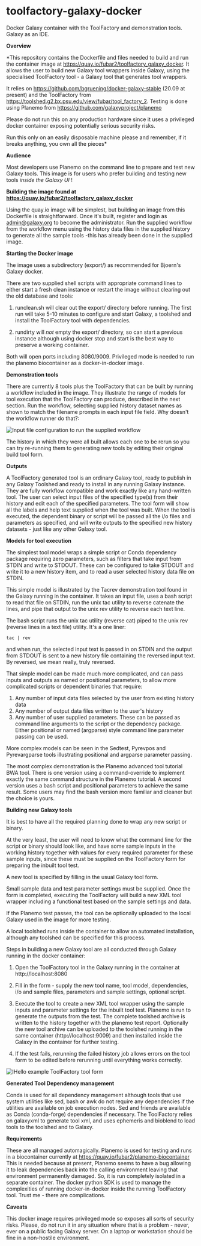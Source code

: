 # toolfactory-galaxy-docker
Docker Galaxy container with the ToolFactory and demonstration tools. Galaxy as an IDE.

**Overview**

*This repository contains the Dockerfile and files needed to build and run the container image at
https://quay.io/fubar2/toolfactory_galaxy_docker. It allows the user to build new Galaxy tool wrappers inside Galaxy,
using the specialised ToolFactory tool - a Galaxy tool that generates tool wrappers.

It relies on https://github.com/bgruening/docker-galaxy-stable (20.09 at present) and
the ToolFactory from https://toolshed.g2.bx.psu.edu/view/fubar/tool_factory_2. Testing is done
using Planemo from https://github.com/galaxyproject/planemo

Please do not run this on any production hardware since it uses a privileged docker container exposing potentially
serious security risks.

Run this only on an easily disposable machine please and remember, if it breaks anything, you own all the pieces*

**Audience**

Most developers use Planemo on the command line to prepare and test new Galaxy tools. This image
is for users who prefer building and testing new tools *inside the Galaxy UI* !

**Building the image found at https://quay.io/fubar2/toolfactory_galaxy_docker**

Using the quay.io image will be simplest, but building an image from this Dockerfile is straightforward.
Once it's built, register and login as admin@galaxy.org to become the administrator. Run the
supplied workflow from the workflow menu using the history data files in the supplied history to generate all the sample tools -this
has already been done in the supplied image.

**Starting the Docker image**

The image uses a subdirectory (export/) as recommended for Bjoern's Galaxy docker.

There are two supplied shell scripts with appropriate command lines to either start a fresh clean instance or restart
the image without clearing out the old database and tools:

1. runclean.sh will clear out the export/ directory before running. The first run will take 5-10 minutes to configure and start
Galaxy, a toolshed and install the ToolFactory tool with dependencies.

2. rundirty will *not* empty the export/ directory, so can start a previous instance although using docker stop and start is the best way
to preserve a working container.

Both will open ports including 8080/9009. Privileged mode is needed to run the planemo biocontainer as a docker-in-docker image.

**Demonstration tools**

There are currently 8 tools plus the ToolFactory that can be built by running a workflow included in the image.
They illustrate the range of models for tool execution that the ToolFactory can produce, described in the next section.
Run the workflow, selecting supplied history dataset names as shown to match the filename prompts in each input file field.
Why doesn't the workflow runner do that?:

![Input file configuration to run the supplied workflow](files/TFWorkflow_setup.png?raw=true "Input file configuration to run the supplied workflow")

The history in which they were all built allows each one to be rerun so you can try re-running them to generating new tools by editing their original build tool form.

**Outputs**

A ToolFactory generated tool is an ordinary Galaxy tool, ready to publish in any Galaxy Toolshed and ready to install in any running Galaxy instance.
They are fully workflow compatible and work exactly like any hand-written tool. The user can select input files of the specified type(s) from their
history and edit each of the specified parameters. The tool form will show all the labels and help text supplied when the tool was built. When the tool
is executed, the dependent binary or script will be passed all the i/o files and parameters as specified, and will write outputs to the specified new
history datasets - just like any other Galaxy tool.


**Models for tool execution**

The simplest tool model wraps a simple script or Conda dependency package requiring zero parameters, such as filters that take input from STDIN and write to STDOUT.
These can be configured to take STDOUT and write it to a new history item, and to read a user selected history data file on STDIN.

This simple model is illustrated by the Tacrev demonstration tool found in the Galaxy running in the container. It takes an input file, uses a bash script to
read that file on STDIN, run the unix tac utility to reverse catenate the lines, and pipe that output to the unix rev utility to reverse each text line.

The bash script runs the unix tac utility (reverse cat) piped to the unix rev (reverse lines in a text file) utility. It's a one liner:

`tac | rev`

and when run, the selected input text is passed in on STDIN and the output from STDOUT is sent to a new history file containing the reversed input
text. By reversed, we mean really, truly reversed.

That simple model can be made much more complicated, and can pass inputs and outputs as named or positional parameters,
to allow more complicated scripts or dependent binaries that require:

1. Any number of input data files selected by the user from existing history data
2. Any number of output data files written to the user's history
3. Any number of user supplied parameters. These can be passed as command line arguments to the script or the dependency package. Either
positional or named (argparse) style command line parameter passing can be used.

More complex models can be seen in the Sedtest, Pyrevpos and Pyrevargparse tools illustrating positional and argparse parameter passing.

The most complex demonstration is the Planemo advanced tool tutorial BWA tool. There is one version using a command-override to implement
exactly the same command structure in the Planemo tutorial. A second version uses a bash script and positional parameters to achieve the same
result. Some users may find the bash version more familiar and cleaner but the choice is yours.

**Building new Galaxy tools**

It is best to have all the required planning done to wrap any new script or binary.

At the very least, the user will need to know what the command line for the script or
binary should look like, and have some sample inputs in the working history together with values for every required
parameter for these sample inputs, since these must be supplied on the ToolFactory form for preparing
the inbuilt tool test.

A new tool is specified by filling in the usual Galaxy tool form.

Small sample data and test parameter settings must be supplied.
Once the form is completed, executing the ToolFactory will build a new XML tool wrapper including a functional test based on the sample settings and data.

If the Planemo test passes, the tool can be optionally uploaded to the local Galaxy used in the image for more testing.

A local toolshed runs inside the container to allow an automated installation, although any toolshed can be specified
for this process.

Steps in building a new Galaxy tool are all conducted through Galaxy running in the docker container:

1. Open the ToolFactory tool in the Galaxy running in the container at http://localhost:8080

2. Fill in the form - supply the new tool name, tool model, dependencies, i/o and sample files, parameters and sample settings, optional script.

3. Execute the tool to create a new XML tool wrapper using the sample inputs and parameter settings for the inbuilt tool test. Planemo is run to generate the outputs
    from the test. The complete toolshed archive is written to the history together with the planemo test report. Optionally the new tool archive can be uploaded
    to the toolshed running in the same container (http://localhost:9009) and then installed inside the Galaxy in the container for further testing.

4. If the test fails, rerunning the failed history job allows errors on the tool form to be edited before rerunning until everything works correctly.

![IHello example ToolFactory tool form](files/hello_toolfactory_form.png?raw=true "Part of the Hello world example ToolFactory tool form")


**Generated Tool Dependency management**

Conda is used for all dependency management although tools that use system utilities like sed, bash or awk
do not require any dependencies if the utilities are available on job execution nodes. Sed and friends are available as Conda (conda-forge) dependencies if necessary.
The ToolFactory relies on galaxyxml to generate tool xml, and uses ephemeris and
bioblend to load tools to the toolshed and to Galaxy.

**Requirements**

These are all managed automagically. Planemo is used for testing and runs in a biocontainer currently at https://quay.io/fubar2/planemo-biocontainer
This is needed because at present, Planemo seems to have a bug allowing it to leak dependencies back into the calling environment leaving that
environment permanently damaged.  So, it is run completely isolated in a separate container. The docker python SDK is used to manage the
complexities of running docker-in-docker inside the running ToolFactory tool. Trust me - there are complications.

**Caveats**

This docker image requires privileged mode so exposes all sorts of security risks. Please, do not run it in any situation where that is
a problem - never, ever on a public facing Galaxy server. On a laptop or workstation should be fine in a non-hostile environment.










